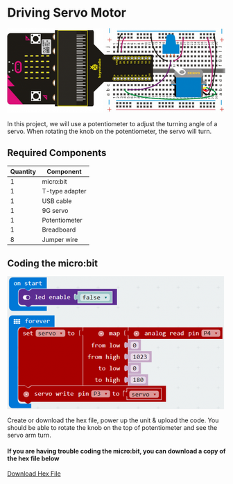 # Driving Servo Motor

![alt text](driving-servo-motor.png "Driving Servo Motor")

In this project, we will use a potentiometer to adjust the turning angle of a servo. When rotating the knob on the potentiometer, the servo will turn.

## Required Components
Quantity | Component
--- | ---
1 | micro:bit
1 | T-type adapter
1 | USB cable
1 | 9G servo
1 | Potentiometer
1 | Breadboard
8 | Jumper wire

## Coding the micro:bit
![alt text](driving-servo-motor-code.png "Driving Servo Motor - Code Block")

Create or download the hex file, power up the unit & upload the code. You should be able to rotate the knob on the top of potentiometer and see the servo arm turn.

#### If you are having trouble coding the micro:bit, you can download a copy of the hex file below
[Download Hex File](https://github.com/Jaycar-Electronics/micro-bit-Starter-Kit/blob/master/Project%2012%20-%20Driving%20Servo%20Motor/Driving-Servo-Motor.zip?raw=true)
